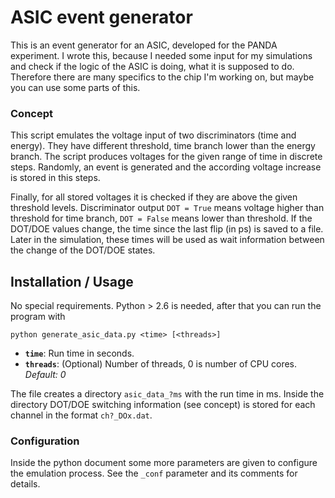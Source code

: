 # ASIC event generator
This is an event generator for an ASIC, developed for the PANDA experiment. I wrote this, because I needed some input for my simulations and check if the logic of the ASIC is doing, what it is supposed to do. Therefore there are many specifics to the chip I'm working on, but maybe you can use some parts of this.

### Concept
This script emulates the voltage input of two discriminators (time and energy). They have different threshold, time branch lower than the energy branch. The script produces voltages for the given range of time in discrete steps. Randomly, an event is generated and the according voltage increase is stored in this steps.

Finally, for all stored voltages it is checked if they are above the given threshold levels. Discriminator output `DOT = True` means voltage higher than threshold for time branch, `DOT = False` means lower than threshold. If the DOT/DOE values change, the time since the last flip (in ps) is saved to a file. Later in the simulation, these times will be used as wait information between the change of the DOT/DOE states.

## Installation / Usage
No special requirements. Python > 2.6 is needed, after that you can run the program with

    python generate_asic_data.py <time> [<threads>]

* **`time`**: Run time in seconds.
* **`threads`**: (Optional) Number of threads, 0 is number of CPU cores. *Default: 0*

The file creates a directory `asic_data_?ms` with the run time in ms. Inside the directory DOT/DOE switching information (see concept) is stored for each channel in the format `ch?_DOx.dat`.

### Configuration
Inside the python document some more parameters are given to configure the emulation process. See the `_conf` parameter and its comments for details.
